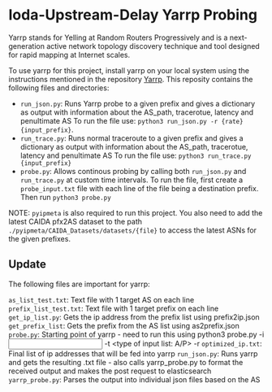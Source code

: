 # Ioda-Upstream-Delay Yarrp Probing


Yarrp stands for Yelling at Random Routers Progressively and is a next-generation active network topology discovery technique and tool designed for rapid mapping at Internet scales.

To use yarrp for this project, install yarrp on your local system using the instructions mentioned in the repository [Yarrp](https://github.com/cmand/yarrp).
This reposity contains the following files and directories: 

- `run_json.py`: Runs Yarrp probe to a given prefix and gives a dictionary as output with information about the AS_path, tracerotue, latency and penultimate AS
To run the file use: `python3 run_json.py -r {rate} {input_prefix}`.
- `run_trace.py`: Runs normal traceroute to a given prefix and gives a dictionary as output with information about the AS_path, tracerotue, latency and penultimate AS
To run the file use: `python3 run_trace.py {input_prefix}`
- `probe.py`: Allows continous probing by calling both `run_json.py` and `run_trace.py` at custom time intervals.
To run the file, first create a `probe_input.txt` file with each line of the file being a destination prefix. Then run `python3 probe.py`


NOTE: `pyipmeta` is also required to run this project. 
You also need to add the latest CAIDA pfx2AS dataset to the path `./pyipmeta/CAIDA_Datasets/datasets/{file}` to access the latest ASNs for the given prefixes.

## Update

The following files are important for yarrp:

`as_list_test.txt`: Text file with 1 target AS on each line
`prefix_list_test.txt`: Text file with 1 target prefix on each line
`get_ip_list.py`: Gets the ip address from the prefix list using prefix2ip.json
`get_prefix_list`: Gets the prefix from the AS list using as2prefix.json
`probe.py`: Starting point of yarrp - need to run this using python3 probe.py -i <input list name> -t <type of input list: A/P> -r <probe rate>
`optimized_ip.txt`: Final list of ip addresses that will be fed into yarrp
`run_json.py`: Runs yarrp and gets the resulting .txt file - also calls yarrp_probe.py to format the received output and makes the post request to elasticsearch
`yarrp_probe.py`: Parses the output into individual json files based on the AS

